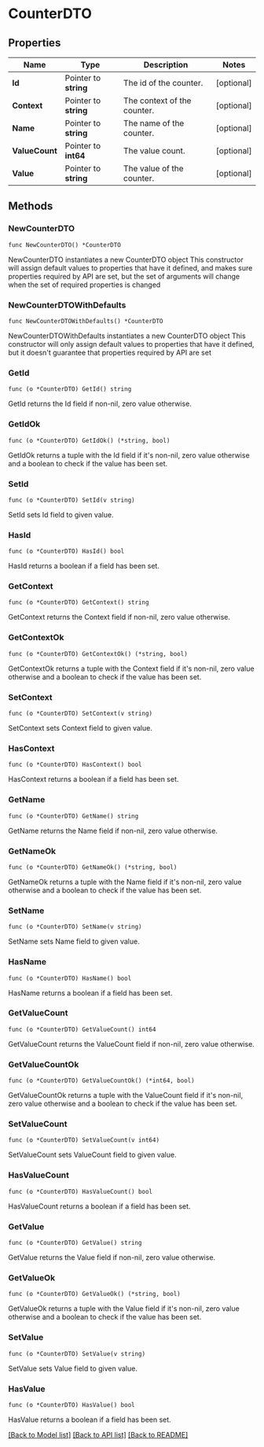 # CounterDTO

## Properties

Name | Type | Description | Notes
------------ | ------------- | ------------- | -------------
**Id** | Pointer to **string** | The id of the counter. | [optional] 
**Context** | Pointer to **string** | The context of the counter. | [optional] 
**Name** | Pointer to **string** | The name of the counter. | [optional] 
**ValueCount** | Pointer to **int64** | The value count. | [optional] 
**Value** | Pointer to **string** | The value of the counter. | [optional] 

## Methods

### NewCounterDTO

`func NewCounterDTO() *CounterDTO`

NewCounterDTO instantiates a new CounterDTO object
This constructor will assign default values to properties that have it defined,
and makes sure properties required by API are set, but the set of arguments
will change when the set of required properties is changed

### NewCounterDTOWithDefaults

`func NewCounterDTOWithDefaults() *CounterDTO`

NewCounterDTOWithDefaults instantiates a new CounterDTO object
This constructor will only assign default values to properties that have it defined,
but it doesn't guarantee that properties required by API are set

### GetId

`func (o *CounterDTO) GetId() string`

GetId returns the Id field if non-nil, zero value otherwise.

### GetIdOk

`func (o *CounterDTO) GetIdOk() (*string, bool)`

GetIdOk returns a tuple with the Id field if it's non-nil, zero value otherwise
and a boolean to check if the value has been set.

### SetId

`func (o *CounterDTO) SetId(v string)`

SetId sets Id field to given value.

### HasId

`func (o *CounterDTO) HasId() bool`

HasId returns a boolean if a field has been set.

### GetContext

`func (o *CounterDTO) GetContext() string`

GetContext returns the Context field if non-nil, zero value otherwise.

### GetContextOk

`func (o *CounterDTO) GetContextOk() (*string, bool)`

GetContextOk returns a tuple with the Context field if it's non-nil, zero value otherwise
and a boolean to check if the value has been set.

### SetContext

`func (o *CounterDTO) SetContext(v string)`

SetContext sets Context field to given value.

### HasContext

`func (o *CounterDTO) HasContext() bool`

HasContext returns a boolean if a field has been set.

### GetName

`func (o *CounterDTO) GetName() string`

GetName returns the Name field if non-nil, zero value otherwise.

### GetNameOk

`func (o *CounterDTO) GetNameOk() (*string, bool)`

GetNameOk returns a tuple with the Name field if it's non-nil, zero value otherwise
and a boolean to check if the value has been set.

### SetName

`func (o *CounterDTO) SetName(v string)`

SetName sets Name field to given value.

### HasName

`func (o *CounterDTO) HasName() bool`

HasName returns a boolean if a field has been set.

### GetValueCount

`func (o *CounterDTO) GetValueCount() int64`

GetValueCount returns the ValueCount field if non-nil, zero value otherwise.

### GetValueCountOk

`func (o *CounterDTO) GetValueCountOk() (*int64, bool)`

GetValueCountOk returns a tuple with the ValueCount field if it's non-nil, zero value otherwise
and a boolean to check if the value has been set.

### SetValueCount

`func (o *CounterDTO) SetValueCount(v int64)`

SetValueCount sets ValueCount field to given value.

### HasValueCount

`func (o *CounterDTO) HasValueCount() bool`

HasValueCount returns a boolean if a field has been set.

### GetValue

`func (o *CounterDTO) GetValue() string`

GetValue returns the Value field if non-nil, zero value otherwise.

### GetValueOk

`func (o *CounterDTO) GetValueOk() (*string, bool)`

GetValueOk returns a tuple with the Value field if it's non-nil, zero value otherwise
and a boolean to check if the value has been set.

### SetValue

`func (o *CounterDTO) SetValue(v string)`

SetValue sets Value field to given value.

### HasValue

`func (o *CounterDTO) HasValue() bool`

HasValue returns a boolean if a field has been set.


[[Back to Model list]](../README.md#documentation-for-models) [[Back to API list]](../README.md#documentation-for-api-endpoints) [[Back to README]](../README.md)


